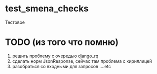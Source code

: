 # test_smena_checks
Тестовое

# TODO (из того что помню)
1. решить проблему с очередью django_rq
2. сделать норм JsonResponse, сейчас там проблема с кириллицей
3. разобраться со входными для запросов
                                            ....etc
